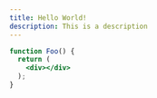 ```yaml
---
title: Hello World!
description: This is a description
---
```


```jsx title="foo"
function Foo() {
  return (
    <div></div>
  );
}
```
